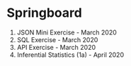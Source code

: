 # Springboard

1. JSON Mini Exercise - March 2020
2. SQL Exercise - March 2020
3. API Exercise - March 2020 
4. Inferential Statistics (1a) - April 2020

